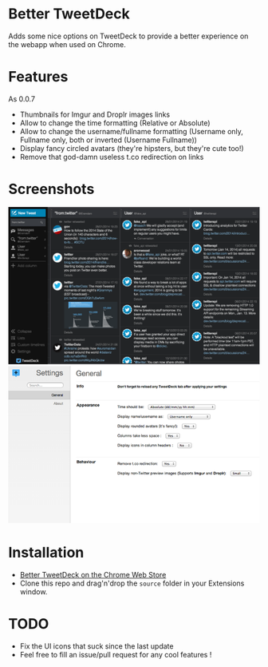 Better TweetDeck
===============

Adds some nice options on TweetDeck to provide a better experience on the webapp when used on Chrome.

Features
===============

As 0.0.7

+ Thumbnails for Imgur and Droplr images links
+ Allow to change the time formatting (Relative or Absolute)
+ Allow to change the username/fullname formatting (Username only, Fullname only, both or inverted (Username Fullname))
+ Display fancy circled avatars (they're hipsters, but they're cute too!)
+ Remove that god-damn useless t.co redirection on links

Screenshots
===============

![](source/bettertweetdeck-overview.png)
![](source/bettertweetdeck-options.png)

Installation
===============

+ [Better TweetDeck on the Chrome Web Store](https://chrome.google.com/webstore/detail/better-tweetdeck/micblkellenpbfapmcpcfhcoeohhnpob)
+ Clone this repo and drag'n'drop the `source` folder in your Extensions window.

TODO
===============

+ Fix the UI icons that suck since the last update
+ Feel free to fill an issue/pull request for any cool features !
